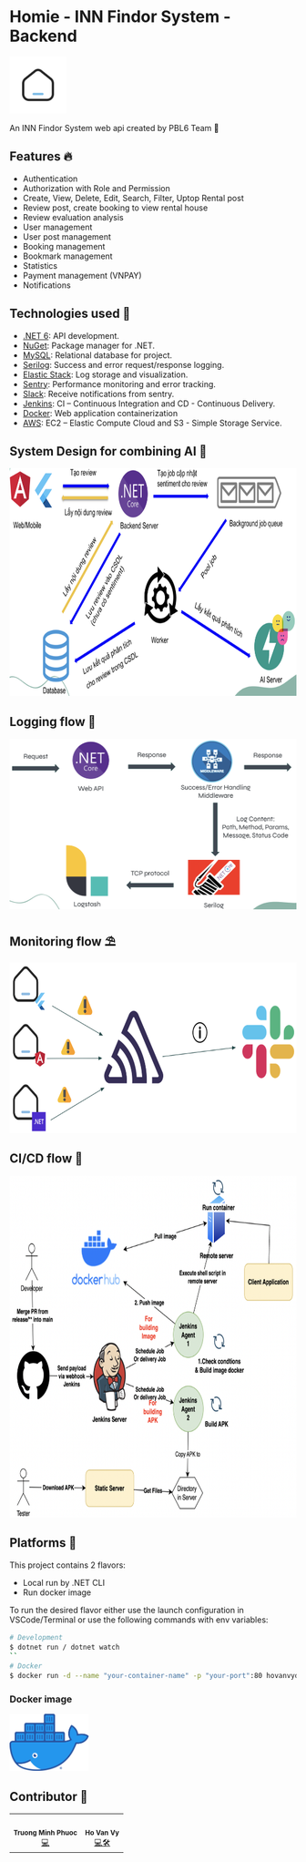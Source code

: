 # Homie - INN Findor System - Backend

<img alt="logo.png" src=".github/img/logo.png" height="100" width="100"/>

An INN Findor System web api created by PBL6 Team 🤖

## Features 🔥

- Authentication
- Authorization with Role and Permission
- Create, View, Delete, Edit, Search, Filter, Uptop Rental post
- Review post, create booking to view rental house
- Review evaluation analysis
- User management
- User post management
- Booking management
- Bookmark management
- Statistics
- Payment management (VNPAY)
- Notifications

## Technologies used 💪

- [.NET 6](https://dotnet.microsoft.com/en-us/download/dotnet/6.0): API development.
- [NuGet](https://www.nuget.org/): Package manager for .NET.
- [MySQL](https://www.mysql.com/): Relational database for project.
- [Serilog](https://serilog.net/): Success and error request/response logging.
- [Elastic Stack](https://www.elastic.co/elastic-stack/): Log storage and visualization.
- [Sentry](https://sentry.io/): Performance monitoring and error tracking.
- [Slack](https://slack.com/): Receive notifications from sentry.
- [Jenkins](https://www.jenkins.io/): CI – Continuous Integration and CD - Continuous Delivery.
- [Docker](https://www.docker.com/): Web application containerization
- [AWS](https://aws.amazon.com/): EC2 – Elastic Compute Cloud and S3 - Simple Storage Service.

## System Design for combining AI ️🎨

<img alt="system-design.png" src=".github/img/flow.png" height="400"/>

## Logging flow ️🌈

<img alt="logging.png" src=".github/img/logging.png" height="300"/>

## Monitoring flow ️⛱️

<img alt="monitoring.png" src=".github/img/monitoring.png" height="300"/>

## CI/CD flow ️🌟

<img alt="cicd.png" src=".github/img/cicd.png" height="600"/>

## Platforms 🚀

This project contains 2 flavors:

- Local run by .NET CLI
- Run docker image

To run the desired flavor either use the launch configuration in VSCode/Terminal or use the following commands with env variables:

```sh
# Development
$ dotnet run / dotnet watch
``
# Docker
$ docker run -d --name "your-container-name" -p "your-port":80 hovanvydut/pbl6-be-monolithic
```

### Docker image

<a href='https://hub.docker.com/r/hovanvydut/pbl6-be-monolithic'>
<img alt='Get image on docker hub' src='.github/img/docker.png' height="100"/></a>


## Contributor 🌟

<table>
  <tr>
    <td align="center"><img src="https://avatars.githubusercontent.com/u/65323507?v=4" width="100px;" alt=""/><br /><sub><b>Truong Minh Phuoc</b></sub></a><br /><a href="https://github.com/hovanvydut/pbl6-be-monolithic/commits?author=phuocleoceo" title="Backend Dev">💻</a> 
    <td align="center"><img src="https://avatars.githubusercontent.com/u/54426113?v=4" width="100px;" alt=""/><br /><sub><b>Ho Van Vy</b></sub></a><br /><a href="https://github.com/hovanvydut/pbl6-be-monolithic/commits?author=hovanvydut" title="Backend Dev & Devops">💻🛠</a>
</tr>

</table>
